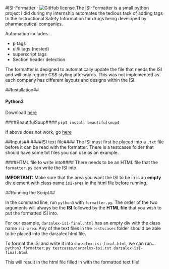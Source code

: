 #ISI-Formatter &middot; ![GitHub license](https://img.shields.io/badge/license-MIT-blue.svg)
The ISI-Formatter is a small python project I did during my internship automates the tedious task of adding tags to the Instructional Safety Information for drugs being developed by pharmaceutical companies.

Automation includes...

* p tags
* ul/li tags (nested)
* superscript tags
* Section header detection

The formatter is designed to automatically update the file that needs the ISI and will only require CSS styling afterwards. This was not implemented as each company has different layouts and designs within the ISI.

##Installation##
#### Python3 ####
Download [here](https://www.python.org/downloads/)

####BeautifulSoup####
`pip3 install beautifulsoup4`

If above does not work, go [here](https://www.crummy.com/software/BeautifulSoup/bs4/doc/#installing-beautiful-soup)

##Inputs##
####ISI text file####
The ISI must first be placed into a `.txt` file before it can be read with the formatter. There is a testcases folder that should have some txt files you can use as an example.

####HTML file to write into####
There needs to be an HTML file that the `formatter.py` can write the ISI into.

**IMPORTANT:** Make sure that the area you want the ISI to be in is an **empty** div element with class name `isi-area` in the html file before running.

##Running the Script##

In the command line, run `python3` with `formatter.py`. The order of the two arguments will always be the **ISI** followed by the **HTML file** that you wish to put the formatted ISI into. 

For our example, `darzalex-isi-final.html` has an empty div with the class name `isi-area`. Any of the text files in the `testscases` folder should be able to be placed into the darzalex html file.

To format the ISI and write it into `darzalex-isi-final.html`, we can run...
`python3 formatter.py testcases/darzalex-isi.txt darzalex-isi-final.html`

This will result in the html file filled in with the formatted text file!